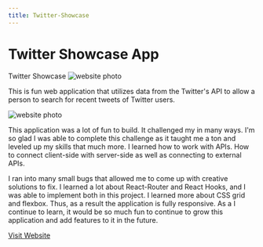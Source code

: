 ```yaml
---
title: Twitter-Showcase
---
```


# Twitter <strong>Showcase App</strong>

Twitter Showcase
<img src="img/twitter-showcase-1.jpg" alt="website photo" />

This is fun web application that utilizes data from the Twitter's API to
allow a person to search for recent tweets of Twitter users.

<img src="img/twitter-showcase-2.jpg" alt="website photo" />

This application was a lot of fun to build. It challenged my in many
ways. I'm so glad I was able to complete this challenge as it taught me
a ton and leveled up my skills that much more. I learned how to work
with APIs. How to connect client-side with server-side as well as
connecting to external APIs.

I ran into many small bugs that allowed me to come up with creative
solutions to fix. I learned a lot about React-Router and React Hooks,
and I was able to implement both in this project. I learned more about
CSS grid and flexbox. Thus, as a result the application is fully
responsive. As a I continue to learn, it would be so much fun to
continue to grow this application and add features to it in the future.

<a href="https://frozen-dusk-41164.herokuapp.com/">Visit Website</a>
